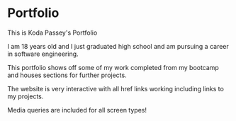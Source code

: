 # Portfolio

This is Koda Passey's Portfolio

I am 18 years old and I just graduated high school and am pursuing a career in software engineering.

This portfolio shows off some of my work completed from my bootcamp and houses sections for further projects.

The website is very interactive with all href links working including links to my projects.

Media queries are included for all screen types!
